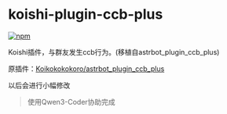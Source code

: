 # koishi-plugin-ccb-plus

[![npm](https://img.shields.io/npm/v/koishi-plugin-ccb-plus?style=flat-square)](https://www.npmjs.com/package/koishi-plugin-ccb-plus)

Koishi插件，与群友发生ccb行为。(移植自astrbot_plugin_ccb_plus)

原插件：[Koikokokokoro/astrbot_plugin_ccb_plus](https://github.com/Koikokokokoro/astrbot_plugin_ccb_plus)

以后会进行小幅修改

> 使用Qwen3-Coder协助完成